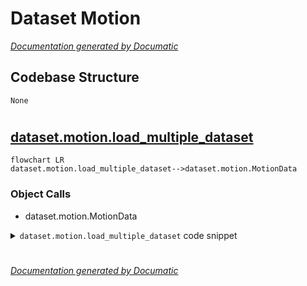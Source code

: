 # Dataset Motion

[_Documentation generated by Documatic_](https://www.documatic.com)

<!---Documatic-section-Codebase Structure-start--->
## Codebase Structure

<!---Documatic-block-system_architecture-start--->
```mermaid
None
```
<!---Documatic-block-system_architecture-end--->

# #
<!---Documatic-section-Codebase Structure-end--->

<!---Documatic-section-dataset.motion.load_multiple_dataset-start--->
## [dataset.motion.load_multiple_dataset](3-dataset_motion.md#dataset.motion.load_multiple_dataset)

<!---Documatic-section-load_multiple_dataset-start--->
```mermaid
flowchart LR
dataset.motion.load_multiple_dataset-->dataset.motion.MotionData
```

### Object Calls

* dataset.motion.MotionData

<!---Documatic-block-dataset.motion.load_multiple_dataset-start--->
<details>
	<summary><code>dataset.motion.load_multiple_dataset</code> code snippet</summary>

```python
def load_multiple_dataset(prefix, name_list, **kargs):
    with open(name_list, 'r') as f:
        names = [line.strip() for line in f.readlines()]
    datasets = []
    for f in names:
        kargs['filename'] = pjoin(prefix, f)
        datasets.append(MotionData(**kargs))
    return datasets
```
</details>
<!---Documatic-block-dataset.motion.load_multiple_dataset-end--->
<!---Documatic-section-load_multiple_dataset-end--->

# #
<!---Documatic-section-dataset.motion.load_multiple_dataset-end--->

[_Documentation generated by Documatic_](https://www.documatic.com)
